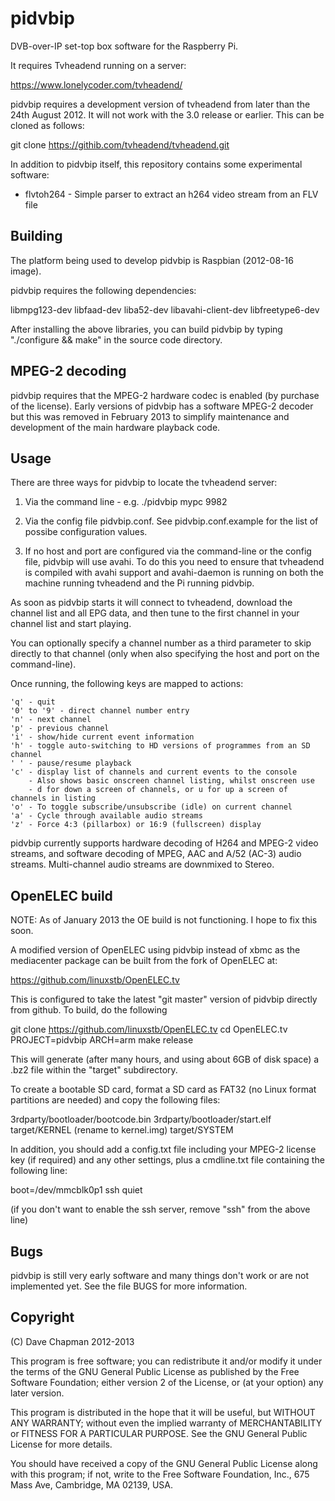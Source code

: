 pidvbip
=======

DVB-over-IP set-top box software for the Raspberry Pi.

It requires Tvheadend running on a server:

https://www.lonelycoder.com/tvheadend/

pidvbip requires a development version of tvheadend from later than
the 24th August 2012.  It will not work with the 3.0 release or
earlier.  This can be cloned as follows:

git clone https://githib.com/tvheadend/tvheadend.git

In addition to pidvbip itself, this repository contains some
experimental software:

* flvtoh264 - Simple parser to extract an h264 video stream from an FLV file


Building
--------

The platform being used to develop pidvbip is Raspbian (2012-08-16 image).

pidvbip requires the following dependencies:

libmpg123-dev libfaad-dev liba52-dev libavahi-client-dev libfreetype6-dev

After installing the above libraries, you can build pidvbip by typing
"./configure && make" in the source code directory.


MPEG-2 decoding
---------------

pidvbip requires that the MPEG-2 hardware codec is enabled (by
purchase of the license).  Early versions of pidvbip has a software
MPEG-2 decoder but this was removed in February 2013 to simplify
maintenance and development of the main hardware playback code.

Usage
-----

There are three ways for pidvbip to locate the tvheadend server:

1) Via the command line - e.g. ./pidvbip mypc 9982

2) Via the config file pidvbip.conf.  See pidvbip.conf.example for 
   the list of possibe configuration values.

3) If no host and port are configured via the command-line or the
   config file, pidvbip will use avahi.  To do this you need to ensure
   that tvheadend is compiled with avahi support and avahi-daemon is
   running on both the machine running tvheadend and the Pi running
   pidvbip.


As soon as pidvbip starts it will connect to tvheadend, download the
channel list and all EPG data, and then tune to the first channel in
your channel list and start playing.

You can optionally specify a channel number as a third parameter to
skip directly to that channel (only when also specifying the host and
port on the command-line).

Once running, the following keys are mapped to actions:

    'q' - quit
    '0' to '9' - direct channel number entry
    'n' - next channel
    'p' - previous channel
    'i' - show/hide current event information
    'h' - toggle auto-switching to HD versions of programmes from an SD channel
    ' ' - pause/resume playback
    'c' - display list of channels and current events to the console
        - Also shows basic onscreen channel listing, whilst onscreen use
        - d for down a screen of channels, or u for up a screen of channels in listing
    'o' - To toggle subscribe/unsubscribe (idle) on current channel
    'a' - Cycle through available audio streams
    'z' - Force 4:3 (pillarbox) or 16:9 (fullscreen) display

pidvbip currently supports hardware decoding of H264 and MPEG-2 video
streams, and software decoding of MPEG, AAC and A/52 (AC-3) audio
streams.  Multi-channel audio streams are downmixed to Stereo.


OpenELEC build
--------------

NOTE: As of January 2013 the OE build is not functioning.  I hope to
fix this soon.

A modified version of OpenELEC using pidvbip instead of xbmc as the
mediacenter package can be built from the fork of OpenELEC at:

https://github.com/linuxstb/OpenELEC.tv

This is configured to take the latest "git master" version of pidvbip
directly from github.  To build, do the following

git clone https://github.com/linuxstb/OpenELEC.tv
cd OpenELEC.tv
PROJECT=pidvbip ARCH=arm make release

This will generate (after many hours, and using about 6GB of disk
space) a .bz2 file within the "target" subdirectory.

To create a bootable SD card, format a SD card as FAT32 (no Linux
format partitions are needed) and copy the following files:

3rdparty/bootloader/bootcode.bin
3rdparty/bootloader/start.elf
target/KERNEL (rename to kernel.img)
target/SYSTEM


In addition, you should add a config.txt file including your MPEG-2
license key (if required) and any other settings, plus a cmdline.txt
file containing the following line:

boot=/dev/mmcblk0p1 ssh quiet

(if you don't want to enable the ssh server, remove "ssh" from the
above line)



Bugs
----

pidvbip is still very early software and many things don't work or are
not implemented yet.  See the file BUGS for more information.


Copyright
---------

(C) Dave Chapman 2012-2013

This program is free software; you can redistribute it and/or modify
it under the terms of the GNU General Public License as published by
the Free Software Foundation; either version 2 of the License, or
(at your option) any later version.

This program is distributed in the hope that it will be useful,
but WITHOUT ANY WARRANTY; without even the implied warranty of
MERCHANTABILITY or FITNESS FOR A PARTICULAR PURPOSE.  See the
GNU General Public License for more details.

You should have received a copy of the GNU General Public License
along with this program; if not, write to the Free Software
Foundation, Inc., 675 Mass Ave, Cambridge, MA 02139, USA.

